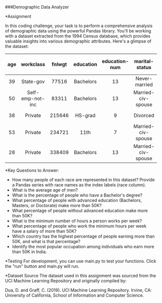 ###Demographic Data Analyzer

*Assignment

In this coding challenge, your task is to perform a comprehensive analysis of demographic data using the powerful Pandas library. You'll be working with a dataset extracted from the 1994 Census database, which provides valuable insights into various demographic attributes. Here's a glimpse of the dataset:


| age	| workclass |	fnlwgt |	education |	education-num |	marital-status |	occupation |	relationship |	race |	sex |	capital-gain |	capital-loss |	hours-per-week |	native-country |	salary |
|     :---:      |   :---:      |   :---:      |   :---:      |   :---:      |   :---:      |   :---:      |   :---:      |   :---:      |   :---:      |   :---:      |   :---:      |   :---:      |   :---:      |   :---:      | 
39	| State-gov |	77516	| Bachelors  |	 	13 |	Never-married |	Adm-clerical |	Not-in-family |	White  |		Male |	2174 |	0 |	40 |	United-States |	<=50K |
50 |	Self-emp-not-inc |	83311 |	Bachelors  |		13 |	Married-civ-spouse |	Exec-managerial  |		Husband	| White  |		Male |	0	 | 0 |	13 | 	United-States |	<=50K |
38 |	Private |	215646 |	HS-grad  |		9 |	Divorced |	Handlers-cleaners |	Not-in-family |	White  |		Male |	0 |	0	| 40 |	United-States |	<=50K |
53 |	Private |	234721 |	11th  |		7 |	Married-civ-spouse |	Handlers-cleaners |	Husband |	Black  |		Male |	0 |	0 |	40 |	United-States |	<=50K |
28 |	Private |	338409 |	Bachelors  |	 	13 |	Married-civ-spouse |	Prof-specialty |	Wife |	Black  |		Female |	0 |	0 |	40 |	Cuba |	<=50K |



*Key Questions to Answer:

- How many people of each race are represented in this dataset? Provide a Pandas series with race names as the index labels (race column).
- What is the average age of men?
- What is the percentage of people who have a Bachelor's degree?
- What percentage of people with advanced education (Bachelors, Masters, or Doctorate) make more than 50K?
- What percentage of people without advanced education make more than 50K?
- What is the minimum number of hours a person works per week?
- What percentage of people who work the minimum hours per week have a salary of more than 50K?
- Which country has the highest percentage of people earning more than 50K, and what is that percentage?
- Identify the most popular occupation among individuals who earn more than 50K in India.

*Testing
For development, you can use main.py to test your functions. Click the "run" button and main.py will run.

*Dataset Source
The dataset used in this assignment was sourced from the UCI Machine Learning Repository and originally compiled by:

Dua, D. and Graff, C. (2019). UCI Machine Learning Repository. Irvine, CA: University of California, School of Information and Computer Science.
